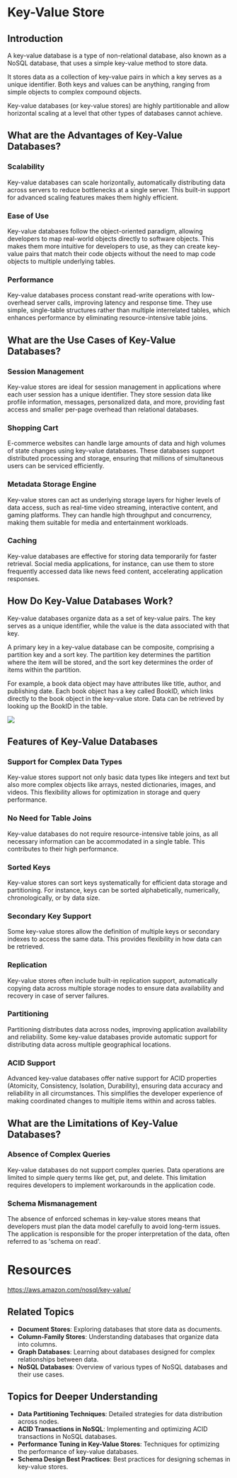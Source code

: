 # Key-Value Store

## Introduction
A key-value database is a type of non-relational database, also known as a NoSQL database, that uses a simple key-value method to store data. 

It stores data as a collection of key-value pairs in which a key serves as a unique identifier. Both keys and values can be anything, ranging from simple objects to complex compound objects.

Key-value databases (or key-value stores) are highly partitionable and allow horizontal scaling at a level that other types of databases cannot achieve.

## What are the Advantages of Key-Value Databases?
### Scalability
Key-value databases can scale horizontally, automatically distributing data across servers to reduce bottlenecks at a single server. This built-in support for advanced scaling features makes them highly efficient.

### Ease of Use
Key-value databases follow the object-oriented paradigm, allowing developers to map real-world objects directly to software objects. This makes them more intuitive for developers to use, as they can create key-value pairs that match their code objects without the need to map code objects to multiple underlying tables.

### Performance
Key-value databases process constant read-write operations with low-overhead server calls, improving latency and response time. They use simple, single-table structures rather than multiple interrelated tables, which enhances performance by eliminating resource-intensive table joins.

## What are the Use Cases of Key-Value Databases?
### Session Management
Key-value stores are ideal for session management in applications where each user session has a unique identifier. They store session data like profile information, messages, personalized data, and more, providing fast access and smaller per-page overhead than relational databases.

### Shopping Cart
E-commerce websites can handle large amounts of data and high volumes of state changes using key-value databases. These databases support distributed processing and storage, ensuring that millions of simultaneous users can be serviced efficiently.

### Metadata Storage Engine
Key-value stores can act as underlying storage layers for higher levels of data access, such as real-time video streaming, interactive content, and gaming platforms. They can handle high throughput and concurrency, making them suitable for media and entertainment workloads.

### Caching
Key-value databases are effective for storing data temporarily for faster retrieval. Social media applications, for instance, can use them to store frequently accessed data like news feed content, accelerating application responses.

## How Do Key-Value Databases Work?
Key-value databases organize data as a set of key-value pairs. The key serves as a unique identifier, while the value is the data associated with that key.

A primary key in a key-value database can be composite, comprising a partition key and a sort key. The partition key determines the partition where the item will be stored, and the sort key determines the order of items within the partition.

For example, a book data object may have attributes like title, author, and publishing date. Each book object has a key called BookID, which links directly to the book object in the key-value store. Data can be retrieved by looking up the BookID in the table.

![](https://d1.awsstatic.com/product-marketing/DynamoDB/PartitionKey.8dd0530a7f6d66d101f31de30db515564f4cf28a.png)

## Features of Key-Value Databases
### Support for Complex Data Types
Key-value stores support not only basic data types like integers and text but also more complex objects like arrays, nested dictionaries, images, and videos. This flexibility allows for optimization in storage and query performance.

### No Need for Table Joins
Key-value databases do not require resource-intensive table joins, as all necessary information can be accommodated in a single table. This contributes to their high performance.

### Sorted Keys
Key-value stores can sort keys systematically for efficient data storage and partitioning. For instance, keys can be sorted alphabetically, numerically, chronologically, or by data size.

### Secondary Key Support
Some key-value stores allow the definition of multiple keys or secondary indexes to access the same data. This provides flexibility in how data can be retrieved.

### Replication
Key-value stores often include built-in replication support, automatically copying data across multiple storage nodes to ensure data availability and recovery in case of server failures.

### Partitioning
Partitioning distributes data across nodes, improving application availability and reliability. Some key-value databases provide automatic support for distributing data across multiple geographical locations.

### ACID Support
Advanced key-value databases offer native support for ACID properties (Atomicity, Consistency, Isolation, Durability), ensuring data accuracy and reliability in all circumstances. This simplifies the developer experience of making coordinated changes to multiple items within and across tables.

## What are the Limitations of Key-Value Databases?
### Absence of Complex Queries
Key-value databases do not support complex queries. Data operations are limited to simple query terms like get, put, and delete. This limitation requires developers to implement workarounds in the application code.

### Schema Mismanagement
The absence of enforced schemas in key-value stores means that developers must plan the data model carefully to avoid long-term issues. The application is responsible for the proper interpretation of the data, often referred to as 'schema on read'.

# Resources

https://aws.amazon.com/nosql/key-value/

## Related Topics
- **Document Stores**: Exploring databases that store data as documents.
- **Column-Family Stores**: Understanding databases that organize data into columns.
- **Graph Databases**: Learning about databases designed for complex relationships between data.
- **NoSQL Databases**: Overview of various types of NoSQL databases and their use cases.

## Topics for Deeper Understanding
- **Data Partitioning Techniques**: Detailed strategies for data distribution across nodes.
- **ACID Transactions in NoSQL**: Implementing and optimizing ACID transactions in NoSQL databases.
- **Performance Tuning in Key-Value Stores**: Techniques for optimizing the performance of key-value databases.
- **Schema Design Best Practices**: Best practices for designing schemas in key-value stores.

